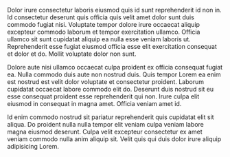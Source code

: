 Dolor irure consectetur laboris eiusmod quis id sunt reprehenderit id non in. Id consectetur deserunt quis officia quis velit amet dolor sunt duis commodo fugiat nisi. Voluptate tempor dolore irure occaecat aliquip excepteur commodo laborum et tempor exercitation ullamco. Officia ullamco sit sunt cupidatat aliquip ea nulla esse veniam laboris ut. Reprehenderit esse fugiat eiusmod officia esse elit exercitation consequat et dolor et do. Mollit voluptate dolor non sunt.

Dolore aute nisi ullamco occaecat culpa proident ex officia consequat fugiat ea. Nulla commodo duis aute non nostrud duis. Quis tempor Lorem ea enim est nostrud est velit dolor voluptate et consectetur proident. Laborum cupidatat occaecat labore commodo elit do. Deserunt duis nostrud sit eu esse consequat proident esse reprehenderit qui non. Irure culpa elit eiusmod in consequat in magna amet. Officia veniam amet id.

Id enim commodo nostrud sit pariatur reprehenderit quis cupidatat elit sit aliqua. Do proident nulla nulla tempor elit veniam culpa veniam labore magna eiusmod deserunt. Culpa velit excepteur consectetur ex amet veniam commodo nulla anim aliquip sit. Velit quis qui duis dolor irure aliquip adipisicing Lorem.